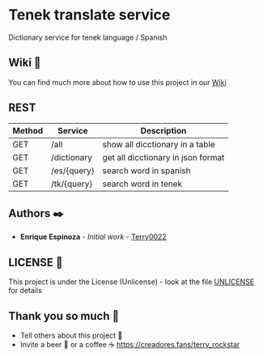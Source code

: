 # Tenek translate service

Dictionary service for tenek language / Spanish

## Wiki 📖

You can find much more about how to use this project in our [Wiki](https://github.com/terry0022/tenek-service/wiki)

## REST

|Method| Service | Description |
| -- |--|--|
| GET | /all | show all dicctionary in a table |
| GET | /dictionary | get all dicctionary in json format |
| GET | /es/{query} | search word in spanish |
| GET | /tk/{query} | search word in tenek |

## Authors ✒️

* **Enrique Espinoza** - *Initial work* - [Terry0022](https://github.com/terry0022)

## LICENSE  📄

This project is under the License (Unlicense) - look at the file [UNLICENSE](https://github.com/terry0022/tenek-service/UNLICENSE)  for details

## Thank you so much  🎁

-   Tell others about this project  📢
-   Invite a beer  🍺  or a coffee  ☕  https://creadores.fans/terry_rockstar
